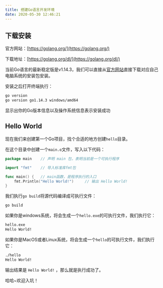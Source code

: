 ```yaml
---
title: 搭建Go语言开发环境
date: 2020-05-30 12:46:21
---
```


## 下载安装
官方网站：[https://golang.org/](https://golang.org/)

下载地址：[https://golang.org/dl/](https://golang.org/dl/)

当前Go语言的最新稳定版是v1.14.3，我们可以直接从[官方网站](https://golang.org/dl/)直接下载对应自己电脑系统的安装包安装。

安装之后打开终端执行：
```sh
go version
go version go1.14.3 windows/amd64
```
显示出你的Go版本信息以及操作系统信息表示安装成功

## Hello World
现在我们来创建第一个Go项目，找个合适的地方创建`hello`目录。

在这个目录中创建一个`main.o`文件，写入以下代码：
```go
package main    // 声明 main 包，表明当前是一个可执行程序

import "fmt"    // 导入标准库fmt包   

func main() {   // main函数，是程序执行的入口
    fmt.Println("Hello World!")     // 输出 Hello World!
}
```

我们执行`go build`将源代码编译成可执行文件：
```sh
go build
```

如果你是windows系统，将会生成一个`hello.exe`的可执行文件，我们执行它：
```sh
hello.exe
Hello World!
```

如果你是MacOS或者Linux系统，将会生成一个`hello`的可执行文件，我们执行它：
```sh
./hello
Hello World!
```

输出结果是 `Hello World!` ，那么就是执行成功了。 

哈哈~欢迎入坑！